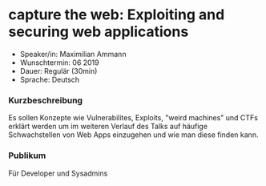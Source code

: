 # capture the web: Exploiting and securing web applications

- Speaker/in: Maximilian Ammann
- Wunschtermin: 06 2019
- Dauer: Regulär (30min)
- Sprache: Deutsch

### Kurzbeschreibung

Es sollen Konzepte wie Vulnerabilites, Exploits, "weird machines" und CTFs erklärt werden um im weiteren Verlauf des Talks auf häufige Schwachstellen von Web Apps einzugehen und wie man diese finden kann.

### Publikum

Für Developer und Sysadmins
